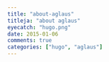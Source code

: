 ```yaml
---
title: "about-aglaus"
titleja: "about aglaus"
eyecatch: "hugo.png"
date: 2015-01-06
comments: true
categories: ["hugo", "aglaus"]
---
```



